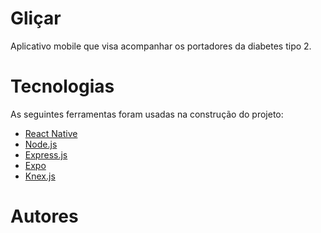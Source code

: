 <h1>Gliçar</h1>

<p>Aplicativo mobile que visa acompanhar os portadores da diabetes tipo 2.</p>

<h1>Tecnologias</h1>

As seguintes ferramentas foram usadas na construção do projeto:

- [React Native](https://reactnative.dev/)
- [Node.js](https://nodejs.org/en/)
- [Express.js](https://expressjs.com/pt-br/)
- [Expo](https://expo.io/)
- [Knex.js](http://knexjs.org/)

<h1>Autores</h1>
